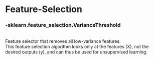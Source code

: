 # Feature-Selection

<h3>-sklearn.feature_selection.VarianceThreshold</h3><br>
  Feature selector that removes all low-variance features. <br>
  This feature selection algorithm looks only at the features (X), not the desired outputs (y), and can thus be used for unsupervised learning.<br>
